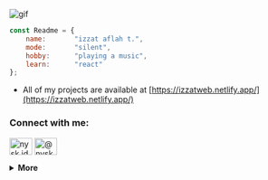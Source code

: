 ![gif](https://media.giphy.com/media/836HiJc7pgzy8iNXCn/giphy.gif)

```js
const Readme = {
    name:       "izzat aflah t.",
    mode:       "silent",
    hobby:      "playing a music",
    learn:      "react"
};
```

- All of my projects are available at [https://izzatweb.netlify.app/](https://izzatweb.netlify.app/)

<h3 align="left">Connect with me:</h3>
<p align="left">
<a href="https://twitter.com/nysk.id" target="blank"><img align="center" src="https://raw.githubusercontent.com/rahuldkjain/github-profile-readme-generator/master/src/images/icons/Social/twitter.svg" alt="nysk.id" height="30" width="40" /></a>
<a href="https://www.instagram.com/nysk.id/?utm_medium=copy_link" target="blank"><img align="center" src="https://raw.githubusercontent.com/rahuldkjain/github-profile-readme-generator/master/src/images/icons/Social/instagram.svg" alt="@nysk.id" height="30" width="40" /></a>
</p>


<details>
<summary><b>More</b></summary>
<br>
  
![Tomo top langs](https://github-readme-stats.vercel.app/api/top-langs?username=nysk-id&layout=compact&show_icons=true&theme=outrun)

<img align="center" src="https://github-readme-stats.vercel.app/api?username=nysk-id&show_icons=true&locale=en" alt="nysk-id" />
</details>
